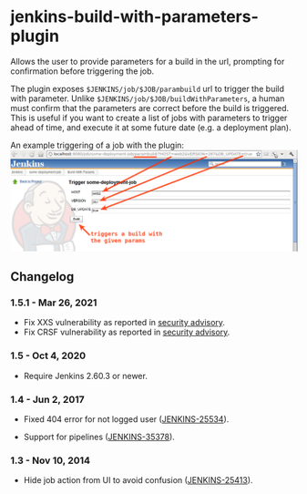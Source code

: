 jenkins-build-with-parameters-plugin
====================================

Allows the user to provide parameters for a build in the url, prompting for confirmation before triggering the job.

The plugin exposes `$JENKINS/job/$JOB/parambuild` url to trigger the build with parameter.
Unlike `$JENKINS/job/$JOB/buildWithParameters`, a human must confirm that the parameters are correct before the build is triggered.
This is useful if you want to create a list of jobs with parameters to trigger ahead of time, and execute it at some future date (e.g. a deployment plan).

An example triggering of a job with the plugin:  
![](example_screenshot.png)

## Changelog

### 1.5.1 - Mar 26, 2021

- Fix XXS vulnerability as reported in [security advisory](https://www.jenkins.io/security/advisory/2021-03-30/#SECURITY-2231).
- Fix CRSF vulnerability as reported in [security advisory](https://www.jenkins.io/security/advisory/2021-03-30/#SECURITY-2257).

### 1.5 - Oct 4, 2020

- Require Jenkins 2.60.3 or newer.

### 1.4 - Jun 2, 2017

-   Fixed 404 error for not logged user
    ([JENKINS-25534](https://issues.jenkins-ci.org/browse/JENKINS-25534)).

-   Support for pipelines
    ([JENKINS-35378](https://issues.jenkins-ci.org/browse/JENKINS-35378)).

### 1.3 - Nov 10, 2014

-   Hide job action from UI to avoid confusion
    ([JENKINS-25413](https://issues.jenkins-ci.org/browse/JENKINS-25413)).